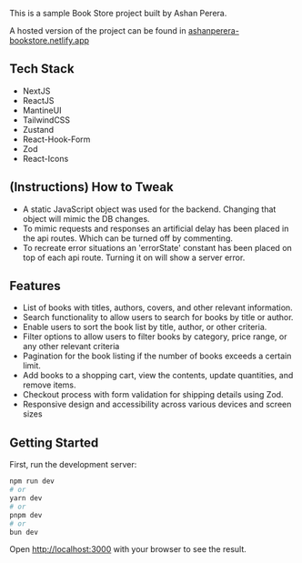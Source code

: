 This is a sample Book Store project built by Ashan Perera.

A hosted version of the project can be found in [ashanperera-bookstore.netlify.app](https://ashanperera-bookstore.netlify.app/)

## Tech Stack

- NextJS
- ReactJS
- MantineUI
- TailwindCSS
- Zustand
- React-Hook-Form
- Zod
- React-Icons

## (Instructions) How to Tweak

- A static JavaScript object was used for the backend. Changing that object will mimic the DB changes.
- To mimic requests and responses an artificial delay has been placed in the api routes. Which can be turned off by commenting.
- To recreate error situations an 'errorState' constant has been placed on top of each api route. Turning it on will show a server error.

## Features

- List of books with titles, authors, covers, and other relevant information.
- Search functionality to allow users to search for books by title or author.
- Enable users to sort the book list by title, author, or other criteria.
- Filter options to allow users to filter books by category, price range, or any other relevant criteria
- Pagination for the book listing if the number of books exceeds a certain limit.
- Add books to a shopping cart, view the contents, update quantities, and remove items.
- Checkout process with form validation for shipping details using Zod.
- Responsive design and accessibility across various devices and screen sizes

## Getting Started

First, run the development server:

```bash
npm run dev
# or
yarn dev
# or
pnpm dev
# or
bun dev
```

Open [http://localhost:3000](http://localhost:3000) with your browser to see the result.
